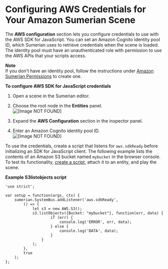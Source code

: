# Configuring AWS Credentials for Your Amazon Sumerian Scene<a name="scene-aws"></a>

The **AWS configuration** section lets you configure credentials to use with the AWS SDK for JavaScript\. You can set an Amazon Cognito identity pool ID, which Sumerian uses to retrieve credentials when the scene is loaded\. The identity pool must have an unauthenticated role with permission to use the AWS APIs that your scripts access\.

**Note**  
If you don't have an identity pool, follow the instructions under [Amazon Sumerian Permissions](sumerian-permissions.md) to create one\.

**To configure AWS SDK for JavaScript credentials**

1. Open a scene in the Sumerian editor\.

1. Choose the root node in the **Entities** panel\.  
![\[Image NOT FOUND\]](http://docs.aws.amazon.com/sumerian/latest/userguide/images/editor-entities-scene.png)

1. Expand the **AWS Configuration** section in the inspector panel\.

1. Enter an Amazon Cognito identity pool ID\.  
![\[Image NOT FOUND\]](http://docs.aws.amazon.com/sumerian/latest/userguide/images/scene-sections-aws.png)

To use the credentials, create a script that listens for `aws.sdkReady` before initializing an SDK for JavaScript client\. The following example lists the contents of an Amazon S3 bucket named `mybucket` in the browser console\. To test its functionality, [create a script](sumerian-scripting.md), attach it to an entity, and play the scene\.

**Example S3listobjects script**  

```
'use strict';

var setup = function(args, ctx) {
    sumerian.SystemBus.addListener('aws.sdkReady',
        () => {
            let s3 = new AWS.S3();
            s3.listObjects({Bucket: "mybucket"}, function(err, data) {
                    if (err) {
                        console.log('ERROR', err, data);
                    } else {
                        console.log('DATA', data);
                    }
                }
            );
        },
        true
    );
};
```
